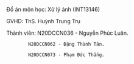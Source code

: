 Đồ án môn học: Xử lý ảnh (INT13146)

GVHD: ThS. Huỳnh Trung Trụ

Thành viên: N20DCCN036 - Nguyễn Phúc Luân.

            N20DCCN062 - Đặng Thành Tân.

            N20DCCN073 - Phạm Đức Thắng.
